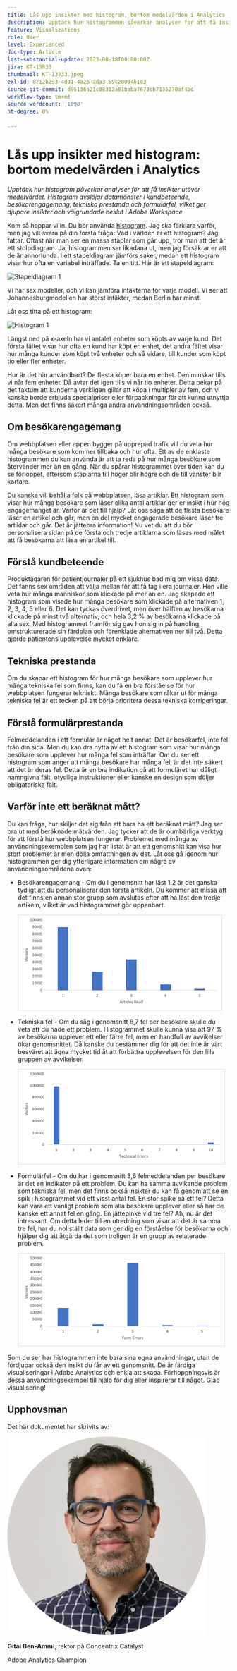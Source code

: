```yaml
---
title: Lås upp insikter med histogram, bortom medelvärden i Analytics
description: Upptäck hur histogrammen påverkar analyser för att få insikter utöver medelvärdet.
feature: Visualizations
role: User
level: Experienced
doc-type: Article
last-substantial-update: 2023-08-18T00:00:00Z
jira: KT-13833
thumbnail: KT-13833.jpeg
exl-id: 8712b293-4d31-4a2b-ada3-59c20094b1d3
source-git-commit: d95136a21c08312a81baba7673cb7135270af4bd
workflow-type: tm+mt
source-wordcount: '1098'
ht-degree: 0%

---
```


# Lås upp insikter med histogram: bortom medelvärden i Analytics

_Upptäck hur histogram påverkar analyser för att få insikter utöver medelvärdet. Histogram avslöjar datamönster i kundbeteende, besökarengagemang, tekniska prestanda och formulärfel, vilket ger djupare insikter och välgrundade beslut i Adobe Workspace._

Kom så hoppar vi in. Du bör använda [histogram](https://experienceleague.adobe.com/docs/analytics/analyze/analysis-workspace/visualizations/histogram.html). Jag ska förklara varför, men jag vill svara på din första fråga: Vad i världen är ett histogram? Jag fattar. Oftast när man ser en massa staplar som går upp, tror man att det är ett stolpdiagram. Ja, histogrammen ser likadana ut, men jag försäkrar er att de är annorlunda. I ett stapeldiagram jämförs saker, medan ett histogram visar hur ofta en variabel inträffade. Ta en titt. Här är ett stapeldiagram:

![Stapeldiagram 1](assets/bar-chart-1.png)

Vi har sex modeller, och vi kan jämföra intäkterna för varje modell. Vi ser att Johannesburgmodellen har störst intäkter, medan Berlin har minst.

Låt oss titta på ett histogram:

![Histogram 1](assets/histogram-1.png)

Längst ned på x-axeln har vi antalet enheter som köpts av varje kund. Det första fältet visar hur ofta en kund har köpt en enhet, det andra fältet visar hur många kunder som köpt två enheter och så vidare, till kunder som köpt tio eller fler enheter.

Hur är det här användbart? De flesta köper bara en enhet. Den minskar tills vi når fem enheter. Då avtar det igen tills vi når tio enheter. Detta pekar på det faktum att kunderna verkligen gillar att köpa i multipler av fem, och vi kanske borde erbjuda specialpriser eller förpackningar för att kunna utnyttja detta. Men det finns säkert många andra användningsområden också.

## Om besökarengagemang

Om webbplatsen eller appen bygger på upprepad trafik vill du veta hur många besökare som kommer tillbaka och hur ofta. Ett av de enklaste histogrammen du kan använda är att ta reda på hur många besökare som återvänder mer än en gång. När du spårar histogrammet över tiden kan du se förloppet, eftersom staplarna till höger blir högre och de till vänster blir kortare.

Du kanske vill behålla folk på webbplatsen, läsa artiklar. Ett histogram som visar hur många besökare som läser olika antal artiklar ger er insikt i hur hög engagemanget är. Varför är det till hjälp? Låt oss säga att de flesta besökare läser en artikel och går, men en del mycket engagerade besökare läser tre artiklar och går. Det är jättebra information! Nu vet du att du bör personalisera sidan på de första och tredje artiklarna som läses med målet att få besökarna att läsa en artikel till.

## Förstå kundbeteende

Produktägaren för patientjournaler på ett sjukhus bad mig om vissa data. Det fanns sex områden att välja mellan för att få tag i era journaler. Hon ville veta hur många människor som klickade på mer än en. Jag skapade ett histogram som visade hur många besökare som klickade på alternativen 1, 2, 3, 4, 5 eller 6. Det kan tyckas överdrivet, men över hälften av besökarna klickade på minst två alternativ, och hela 3,2 % av besökarna klickade på alla sex. Med histogrammet framför sig gav hon sig in på handling, omstrukturerade sin färdplan och förenklade alternativen ner till två. Detta gjorde patientens upplevelse mycket enklare.

## Tekniska prestanda

Om du skapar ett histogram för hur många besökare som upplever hur många tekniska fel som finns, kan du få en bra förståelse för hur webbplatsen fungerar tekniskt. Många besökare som råkar ut för många tekniska fel är ett tecken på att börja prioritera dessa tekniska korrigeringar.

## Förstå formulärprestanda

Felmeddelanden i ett formulär är något helt annat. Det är besökarfel, inte fel från din sida. Men du kan dra nytta av ett histogram som visar hur många besökare som upplever hur många fel som inträffar. Om du ser ett histogram som anger att många besökare har många fel, är det inte säkert att det är deras fel. Detta är en bra indikation på att formuläret har dåligt namngivna fält, otydliga instruktioner eller kanske en design som döljer obligatoriska fält.

## Varför inte ett beräknat mått?

Du kan fråga, hur skiljer det sig från att bara ha ett beräknat mått? Jag ser bra ut med beräknade mätvärden. Jag tycker att de är oumbärliga verktyg för att förstå hur webbplatsen fungerar. Problemet med många av användningsexemplen som jag har listat är att ett genomsnitt kan visa hur stort problemet är men dölja omfattningen av det. Låt oss gå igenom hur histogrammen ger dig ytterligare information om några av användningsområdena ovan:

- Besökarengagemang - Om du i genomsnitt har läst 1.2 är det ganska tydligt att du personaliserar den första artikeln. Du kommer att missa att det finns en annan stor grupp som avslutas efter att ha läst den tredje artikeln, vilket är vad histogrammet gör uppenbart.

  ![Histogram 2](assets/histogram-2.png)

- Tekniska fel - Om du såg i genomsnitt 8,7 fel per besökare skulle du veta att du hade ett problem. Histogrammet skulle kunna visa att 97 % av besökarna upplever ett eller färre fel, men en handfull av avvikelser ökar genomsnittet. Då kanske du bestämmer dig för att det inte är värt besväret att ägna mycket tid åt att förbättra upplevelsen för den lilla gruppen av avvikelser.

  ![Histogram 3](assets/histogram-3.png)

- Formulärfel - Om du har i genomsnitt 3,6 felmeddelanden per besökare är det en indikator på ett problem. Du kan ha samma avvikande problem som tekniska fel, men det finns också insikter du kan få genom att se en spik i histogrammet vid ett visst antal fel. En stor spike på ett fel? Detta kan vara ett vanligt problem som alla besökare upplever eller så har de kanske ett annat fel en gång. En jättepinke vid tre fel? Ah, nu är det intressant. Om detta leder till en utredning som visar att det är samma tre fel, har du nollställt data som ger dig en förståelse för besökarna och hjälper dig att åtgärda det som troligen är en grupp av relaterade problem.

  ![Histogram 4](assets/histogram-4.png)

Som du ser har histogrammen inte bara sina egna användningar, utan de fördjupar också den insikt du får av ett genomsnitt. De är färdiga visualiseringar i Adobe Analytics och enkla att skapa. Förhoppningsvis är dessa användningsexempel till hjälp för dig eller inspirerar till något. Glad visualisering!

## Upphovsman

Det här dokumentet har skrivits av:

![Gitai Ben-Ammi](assets/gitai-headshot.png)

**Gitai Ben-Ammi**, rektor på Concentrix Catalyst

Adobe Analytics Champion
